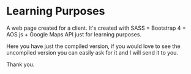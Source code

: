 # Learning Purposes 
A web page created for a client. It's created with SASS + Bootstrap 4 + AOS.js + Google Maps API just for learning purposes.

Here you have just the compiled version, if you would love to see the uncompiled version you can easily ask for it and I will send it to you.

Thank you.
